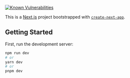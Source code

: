 [![Known Vulnerabilities](https://snyk.io/test/github/JohanGuntherKrogevoll/playground/badge.svg?targetFile=frontend/package.json)](https://snyk.io/test/github/JohanGuntherKrogevoll/playground)

This is a [Next.js](https://nextjs.org/) project bootstrapped with [`create-next-app`](https://github.com/vercel/next.js/tree/canary/packages/create-next-app).

## Getting Started

First, run the development server:

```bash
npm run dev
# or
yarn dev
# or
pnpm dev
```
